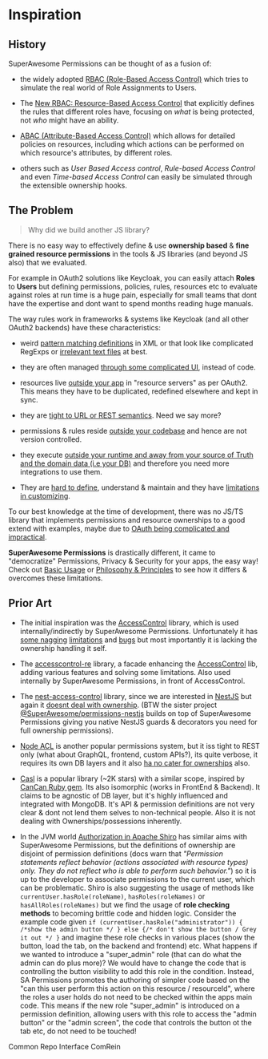 # Inspiration

## History

SuperAwesome Permissions can be thought of as a fusion of:

* the widely adopted [RBAC (Role-Based Access Control)](https://en.wikipedia.org/wiki/Role-based_access_control) which tries to simulate the real world of Role Assignments to Users.

* The [New RBAC: Resource-Based Access Control](https://stormpath.com/blog/new-rbac-resource-based-access-control) that explicitly defines the rules that different roles have, focusing on *what* is being protected, not *who* might have an ability. 

* [ABAC (Attribute-Based Access Control)](https://en.wikipedia.org/wiki/Attribute-based_access_control) which allows for detailed policies on resources, including which actions can be performed on which resource's attributes, by different roles.

* others such as *User Based Access control*, *Rule-based Access Control* and even *Time-based Access Control* can easily be simulated through the extensible ownership hooks.

## The Problem

> Why did we build another JS library?

There is no easy way to effectively define & use **ownership based** & **fine grained resource permissions** in the tools & JS libraries (and beyond JS also) that we evaluated.

For example in OAuth2 solutions like Keycloak, you can easily attach **Roles** to **Users** but defining permissions, policies, rules, resources etc to evaluate against roles at run time is a huge pain, especially for small teams that dont have the expertise and dont want to spend months reading huge manuals.

The way rules work in frameworks & systems like Keycloak (and all other OAuth2 backends) have these characteristics:

* weird [pattern matching definitions](https://docs.spring.io/spring-security/site/docs/current/reference/html/authorization.html#el-access-web-path-variables) in XML or that look like complicated RegExps or [irrelevant text files](https://www.baeldung.com/apache-shiro-access-control) at best.

* they are often managed [through some complicated UI](https://www.keycloak.org/docs/latest/authorization_services/#_resource_server_overview), instead of code.

* resources live [outside your app](https://www.keycloak.org/docs/latest/authorization_services/#_resource_view) in "resource servers" as per OAuth2. This means they have to be duplicated, redefined elsewhere and kept in sync.

* they are [tight to URL or REST semantics](https://docs.kantarainitiative.org/uma/wg/oauth-uma-grant-2.0-05.html). Need we say more?

* permissions & rules reside [outside your codebase](https://www.keycloak.org/docs/latest/authorization_services/#_permission_overview) and hence are not version controlled.

* they execute [outside your runtime and away from your source of Truth and the domain data (i.e your DB)](https://www.keycloak.org/docs/latest/authorization_services/#_policy_js) and therefore you need more integrations to use them.

* They are [hard to define](https://stackoverflow.com/questions/42186537/resources-scopes-permissions-and-policies-in-keycloak#), understand & maintain and they have [limitations in customizing](https://stackoverflow.com/questions/44826724/keycloak-set-group-as-owner-of-resource).

To our best knowledge at the time of development, there was no JS/TS library that implements permissions and resource ownerships to a good extend with examples, maybe due to [OAuth being complicated and impractical](https://softwareengineering.stackexchange.com/questions/372526/how-to-handle-per-resource-fine-grained-permissions-in-oauth).

**SuperAwesome Permissions** is drastically different, it came to "democratize" Permissions, Privacy & Security for your apps, the easy way! Check out [Basic Usage](http://127.0.0.1:8090/additional-documentation/basic-usage.html) or [Philosophy & Principles](/additional-documentation/philosophy-&-principles.html) to see how it differs & overcomes these limitations.


## Prior Art

* The initial inspiration was the [AccessControl](https://github.com/onury/accesscontrol) library, which is used internally/indirectly by SuperAwesome Permissions. Unfortunately it has [some nagging](https://github.com/onury/accesscontrol/issues/46) [limitations](https://github.com/onury/accesscontrol/issues/58) and [bugs](https://github.com/onury/accesscontrol/issues/67) but most importantly it is lacking the ownership handling it self.

* The [accesscontrol-re](https://github.com/anodynos/accesscontrol-re) library, a facade enhancing the [AccessControl](https://github.com/onury/accesscontrol) lib, adding various features and solving some limitations. Also used internally by SuperAwesome Permissions, in front of AccessControl.

* The [nest-access-control](https://github.com/nestjsx/nest-access-control) library, since we are interested in [NestJS](https://nestjs.com/) but again it [doesnt deal with ownership](https://github.com/nestjs-community/nest-access-control/issues/11). (BTW the sister project [@SuperAwesome/permissions-nestjs](http://permissions-nestjs.docs.superawesome.com/) builds on top of SuperAwesome Permissions giving you native NestJS guards & decorators you need for full ownership permissions).

- [Node ACL](https://github.com/OptimalBits/node_acl) is another popular permissions system, but it iss tight to REST only (what about GraphQL, frontend, custom APIs?), its quite verbose, it requires its own DB layers and it also [ha no cater for ownerships](https://github.com/OptimalBits/node_acl/issues/38) also.

- [Casl](https://stalniy.github.io/casl) is a popular library (~2K stars) with a similar scope, inspired by [CanCan Ruby gem](https://github.com/ryanb/cancan). Its also isomorphic (works in FrontEnd & Backend). It claims to be agnostic of DB layer, but it's highly influenced and integrated with MongoDB. It's API & permission definitions are not very clear & dont not lend them selves to non-technical people. Also it is not dealing with Ownerships/possessions inherently.

- In the JVM world [Authorization in Apache Shiro](https://shiro.apache.org/authorization.html) has similar aims with SuperAwesome Permissions, but the definitions of ownership are disjoint of permission definitions (docs warn that _"Permission statements reflect behavior (actions associated with resource types) only. They do not reflect who is able to perform such behavior."_) so it is up to the developer to associate permissions to the current user, which can be problematic. Shiro is also suggesting the usage of methods like `currentUser.hasRole(roleName)`, `hasRoles(roleNames)` or `hasAllRoles(roleNames)` but we find the usage of **role checking methods** to becoming brittle code and hidden logic. Consider the example code given `if (currentUser.hasRole("administrator")) { /*show the admin button */ } else {/* don't show the button / Grey it out */ }` and imagine these role checks in various places (show the button, load the tab, on the backend and frontend) etc. What happens if we wanted to introduce a "super_admin" role (that can do what the admin can do plus more)? We would have to change the code that is controlling the button visibility to add this role in the condition. Instead, SA Permissions promotes the authoring of simpler code based on the "can this user perform this action on this resource / resourceId", where the roles a user holds do not need to be checked within the apps main code. This means if the new role "super_admin" is introduced on a permission definition, allowing users with this role to access the "admin button" or the "admin screen", the code that controls the button ot the tab etc, do not need to be touched!


Common Repo Interface
ComRein